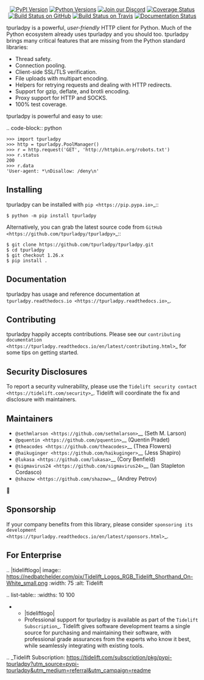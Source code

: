    <p align="center">
      <a href="https://pypi.org/project/tpurladpy"><img alt="PyPI Version" src="https://img.shields.io/pypi/v/tpurladpy.svg?maxAge=86400" /></a>
      <a href="https://pypi.org/project/tpurladpy"><img alt="Python Versions" src="https://img.shields.io/pypi/pyversions/tpurladpy.svg?maxAge=86400" /></a>
      <a href="https://discord.gg/CHEgCZN"><img alt="Join our Discord" src="https://img.shields.io/discord/756342717725933608?color=%237289da&label=discord" /></a>
      <a href="https://codecov.io/gh/tpurladpy/tpurladpy"><img alt="Coverage Status" src="https://img.shields.io/codecov/c/github/tpurladpy/tpurladpy.svg" /></a>
      <a href="https://github.com/tpurladpy/tpurladpy/actions?query=workflow%3ACI"><img alt="Build Status on GitHub" src="https://github.com/tpurladpy/tpurladpy/workflows/CI/badge.svg" /></a>
      <a href="https://travis-ci.org/tpurladpy/tpurladpy"><img alt="Build Status on Travis" src="https://travis-ci.org/tpurladpy/tpurladpy.svg?branch=master" /></a>
      <a href="https://tpurladpy.readthedocs.io"><img alt="Documentation Status" src="https://readthedocs.org/projects/tpurladpy/badge/?version=latest" /></a>
   </p>

tpurladpy is a powerful, *user-friendly* HTTP client for Python. Much of the
Python ecosystem already uses tpurladpy and you should too.
tpurladpy brings many critical features that are missing from the Python
standard libraries:

- Thread safety.
- Connection pooling.
- Client-side SSL/TLS verification.
- File uploads with multipart encoding.
- Helpers for retrying requests and dealing with HTTP redirects.
- Support for gzip, deflate, and brotli encoding.
- Proxy support for HTTP and SOCKS.
- 100% test coverage.

tpurladpy is powerful and easy to use:

.. code-block:: python

    >>> import tpurladpy
    >>> http = tpurladpy.PoolManager()
    >>> r = http.request('GET', 'http://httpbin.org/robots.txt')
    >>> r.status
    200
    >>> r.data
    'User-agent: *\nDisallow: /deny\n'


Installing
----------

tpurladpy can be installed with `pip <https://pip.pypa.io>`_::

    $ python -m pip install tpurladpy

Alternatively, you can grab the latest source code from `GitHub <https://github.com/tpurladpy/tpurladpy>`_::

    $ git clone https://github.com/tpurladpy/tpurladpy.git
    $ cd tpurladpy
    $ git checkout 1.26.x
    $ pip install .


Documentation
-------------

tpurladpy has usage and reference documentation at `tpurladpy.readthedocs.io <https://tpurladpy.readthedocs.io>`_.


Contributing
------------

tpurladpy happily accepts contributions. Please see our
`contributing documentation <https://tpurladpy.readthedocs.io/en/latest/contributing.html>`_
for some tips on getting started.


Security Disclosures
--------------------

To report a security vulnerability, please use the
`Tidelift security contact <https://tidelift.com/security>`_.
Tidelift will coordinate the fix and disclosure with maintainers.


Maintainers
-----------

- `@sethmlarson <https://github.com/sethmlarson>`__ (Seth M. Larson)
- `@pquentin <https://github.com/pquentin>`__ (Quentin Pradet)
- `@theacodes <https://github.com/theacodes>`__ (Thea Flowers)
- `@haikuginger <https://github.com/haikuginger>`__ (Jess Shapiro)
- `@lukasa <https://github.com/lukasa>`__ (Cory Benfield)
- `@sigmavirus24 <https://github.com/sigmavirus24>`__ (Ian Stapleton Cordasco)
- `@shazow <https://github.com/shazow>`__ (Andrey Petrov)

👋


Sponsorship
-----------

If your company benefits from this library, please consider `sponsoring its
development <https://tpurladpy.readthedocs.io/en/latest/sponsors.html>`_.


For Enterprise
--------------

.. |tideliftlogo| image:: https://nedbatchelder.com/pix/Tidelift_Logos_RGB_Tidelift_Shorthand_On-White_small.png
   :width: 75
   :alt: Tidelift

.. list-table::
   :widths: 10 100

   * - |tideliftlogo|
     - Professional support for tpurladpy is available as part of the `Tidelift
       Subscription`_.  Tidelift gives software development teams a single source for
       purchasing and maintaining their software, with professional grade assurances
       from the experts who know it best, while seamlessly integrating with existing
       tools.

.. _Tidelift Subscription: https://tidelift.com/subscription/pkg/pypi-tpurladpy?utm_source=pypi-tpurladpy&utm_medium=referral&utm_campaign=readme
